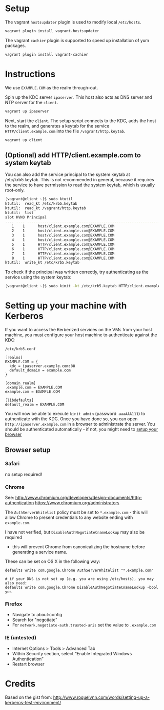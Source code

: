# Setup

The vagrant `hostsupdater` plugin is used to modify local `/etc/hosts`.

```sh
vagrant plugin install vagrant-hostsupdater
```

The vagrant `cachier` plugin is supported to speed up installation of yum
packages.

```sh
vagrant plugin install vagrant-cachier
```

# Instructions

We use `EXAMPLE.COM` as the realm through-out.

Spin up the KDC server `ipaserver`. This host also acts as DNS server
and NTP server for the `client`.

```sh
vagrant up ipaserver
```

Next, start the `client`. The setup script connects to the KDC, adds the host
to the realm, and generates a keytab for the service `HTTP/client.example.com`
into the file `/vagrant/http.keytab`.

```sh
vagrant up client
```

## (Optional) add HTTP/client.example.com to system keytab

You can also add the service principal to the system keytab at /etc/krb5.keytab.
This is not recommended in general, because it requires the service to have
permission to read the system keytab, which is usually root-only.

```sh
[vagrant@client ~]$ sudo ktutil
ktutil:  read_kt /etc/krb5.keytab
ktutil:  read_kt /vagrant/http.keytab
ktutil:  list
slot KVNO Principal
---- ---- ---------------------------------------------------------------------
   1    1      host/client.example.com@EXAMPLE.COM
   2    1      host/client.example.com@EXAMPLE.COM
   3    1      host/client.example.com@EXAMPLE.COM
   4    1      host/client.example.com@EXAMPLE.COM
   5    1      HTTP/client.example.com@EXAMPLE.COM
   6    1      HTTP/client.example.com@EXAMPLE.COM
   7    1      HTTP/client.example.com@EXAMPLE.COM
   8    1      HTTP/client.example.com@EXAMPLE.COM
ktutil:  write_kt /etc/krb5.keytab
```

To check if the principal was written correctly, try authenticating as the
service using the system keytab:

```sh
[vagrant@client ~]$ sudo kinit -kt /etc/krb5.keytab HTTP/client.example.com
```

# Setting up your machine with Kerberos

If you want to access the Kerberized services on the VMs from your host
machine, you must configure your host machine to authenticate against the KDC:

`/etc/krb5.conf`
```
[realms]
EXAMPLE.COM = {
  kdc = ipaserver.example.com:88
  default_domain = example.com
}

[domain_realm]
.example.com = EXAMPLE.COM
example.com = EXAMPLE.COM

[libdefaults]
default_realm = EXAMPLE.COM
```

You will now be able to execute `kinit admin` (password: `aaaAAA111`) to authenticate with the KDC.
Once you have done so, you can open `http://ipaserver.example.com` in a browser
to administrate the server. You should be authenticated automatically - if not, you might need to [setup your browser](#BrowserSetup)

## Browser setup

### Safari

no setup required!

### Chrome

See: http://www.chromium.org/developers/design-documents/http-authentication
https://www.chromium.org/administrators

The `AuthServerWhitelist` policy must be set to `*.example.com` - this will
allow Chrome to present credentials to any website ending with `example.com`.

I have not verified, but `DisableAuthNegotiateCnameLookup` may also be required
- this will prevent Chrome from canonicalizing the hostname before generating a
service name.

These can be set on OS X in the following way:

```
defaults write com.google.Chrome AuthServerWhitelist "*.example.com"

# if your DNS is not set up (e.g. you are using /etc/hosts), you may also need:
defaults write com.google.Chrome DisableAuthNegotiateCnameLookup -bool yes
```

### Firefox

* Navigate to about:config
* Search for "negotiate"
* For `network.negotiate-auth.trusted-uris` set the value to `.example.com`

### IE (untested)

* Internet Options > Tools > Advanced Tab
* Within Security section, select “Enable Integrated Windows Authentication”
* Restart browser

# Credits

Based on the gist from: http://www.roguelynn.com/words/setting-up-a-kerberos-test-environment/
